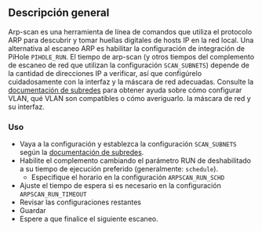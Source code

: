 ## Descripción general

Arp-scan es una herramienta de línea de comandos que utiliza el protocolo ARP para descubrir y tomar huellas digitales de hosts IP en la red local. Una alternativa al escaneo ARP es habilitar la configuración de integración de PiHole `PIHOLE_RUN`. El tiempo de arp-scan (y otros tiempos del complemento de escaneo de red que utilizan la configuración `SCAN_SUBNETS`) depende de la cantidad de direcciones IP a verificar, así que configúrelo cuidadosamente con la interfaz y la máscara de red adecuadas. Consulte la [documentación de subredes](https://github.com/jokob-sk/Pi.Alert/blob/main/docs/SUBNETS.md) para obtener ayuda sobre cómo configurar VLAN, qué VLAN son compatibles o cómo averiguarlo. la máscara de red y su interfaz.

### Uso

- Vaya a la configuración y establezca la configuración `SCAN_SUBNETS` según la [documentación de subredes](https://github.com/jokob-sk/Pi.Alert/blob/main/docs/SUBNETS.md).
- Habilite el complemento cambiando el parámetro RUN de deshabilitado a su tiempo de ejecución preferido (generalmente: `schedule`).
  - Especifique el horario en la configuración `ARPSCAN_RUN_SCHD`
- Ajuste el tiempo de espera si es necesario en la configuración `ARPSCAN_RUN_TIMEOUT`
- Revisar las configuraciones restantes
- Guardar
- Espere a que finalice el siguiente escaneo.
